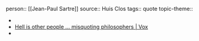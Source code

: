 person:: [[Jean-Paul Sartre]]
source:: Huis Clos
tags:: quote
topic-theme::

-
- [Hell is other people … misquoting philosophers | Vox](https://www.vox.com/2014/11/17/7229547/philosophy-quotes-misunderstood-wittgenstein-sartre-descartes)
-